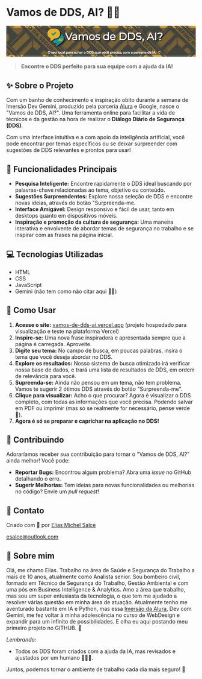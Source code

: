 #  Vamos de DDS, AI? 🤖💬
![Banner do Projeto](captura_readme.jpg)
> **Encontre o DDS perfeito para sua equipe com a ajuda da IA!** 

## ✨ Sobre o Projeto

Com um banho de conhecimento e inspiração obito durante a semana de Imersão Dev Gemini, produzido pela parceria [Alura](https://www.alura.com.br/imersao) e Google, nasce o "Vamos de DDS, AI?". Uma ferramenta online para facilitar a vida de técnicos e da gestão na hora de realizar o **Diálogo Diário de Segurança (DDS)**.

Com uma interface intuitiva e a com apoio da inteligência artificial, você pode encontrar por temas específicos ou se deixar surpreender com sugestões de DDS relevantes e prontos para usar!

## 🚀 Funcionalidades Principais

- **Pesquisa Inteligente:** Encontre rapidamente o DDS ideal buscando por palavras-chave relacionadas ao tema, objetivo ou conteúdo.
- **Sugestões Surpreendentes:** Explore nossa seleção de DDS e encontre novas ideias, através do botão "Surpreenda-me.
- **Interface Amigável:** Design responsivo e fácil de usar, tanto em desktops quanto em dispositivos móveis.
- **Inspiração e promoção da cultura de segurança:** Uma maneira interativa e envolvente de abordar temas de segurança no trabalho e se inspirar com as frases na página inicial.

## 💻 Tecnologias Utilizadas

- HTML
- CSS
- JavaScript
- Gemini (não tem como não citar aqui 🤖💖)

 ## 🧰 Como Usar

1. **Acesse o site:**  [vamos-de-dds-ai.vercel.app](vamos-de-dds-ai.vercel.app) (projeto hospedado para visualização e teste na plataforma Vercel)
2. **Inspire-se:** Uma nova frase inspiradora e apresentada sempre que a página é carregada. Aproveite.
3. **Digite seu tema:** No campo de busca, em poucas palabras, insira o tema que você deseja abordar no DDS.
4. **Explore os resultados:** Nosso sistema de busca otimizado irá verificar nossa base de dados, e trará uma lista de resultados de DDS, em ordem de relevância para você.
5. **Supreenda-se:** Ainda não pensou em um tema, não tem problema. Vamos te sugerir 2 ótimos DDS através do botão "Surpreenda-me".
6. **Clique para visualizar:** Acho o que procurar? Agora é visualizar o DDS completo, com todas as informações que você precisa. Podendo salvar em PDF ou imprimir (mas só se realmente for necessário, pense verde 🌱).
7. **Agora é só se preparar e caprichar na aplicação no DDS!**

## 🤝  Contribuindo

Adoraríamos receber sua contribuição para tornar o "Vamos de DDS, AI?" ainda melhor! Você pode:

- **Reportar Bugs:** Encontrou algum problema? Abra uma _issue_ no GitHub detalhando o erro.
- **Sugerir Melhorias:** Tem ideias para novas funcionalidades ou melhorias no código? Envie um _pull request_!

## 📧 Contato

Criado com 💚 por [Elias Michel Salce](https://github.com/elias-salce)

[esalce@outlook.com](esalce@outlook.com)

## 🧑 Sobre mim

Olá, me chamo Elias. Trabalho na área de Saúde e Segurança do Trabalho a mais de 10 anos, atualmente como Analista senior. Sou bombeiro civil, formado em Técnico de Segurança do Trabalho, Gestão Ambiental e com uma pós em Business Intelligence & Analytics. Amo a área que trabalho, mas sou um super entusiasta da tecnologia, o que tem me ajudado a resolver várias questão em minha área de atuação. 
Atualmente tenho me aventurado bastante em IA e Python, mas essa [Imersão da Alura](https://www.alura.com.br/imersao), Dev com Gemini, me fez voltar à minha adolescência no curso de WebDesign e expandir para um infinito de possibilidades.
E olha eu aqui postando meu primeiro projeto no GITHUB. 💖 


*Lembrando:*

- Todos os DDS foram criados com a ajuda da IA, mas revisados e ajustados por um humano 🤖🤝🧑.

Juntos, podemos tornar o ambiente de trabalho cada dia mais seguro! 💪
